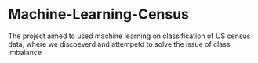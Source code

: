 # Machine-Learning-Census
The project aimed to used machine learning on classification of US census data, where we discoeverd and attempetd to solve the issue of class imbalance
